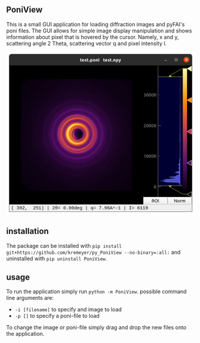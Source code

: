 ## PoniView

This is a small GUI application for loading diffraction images and pyFAI's poni files. The GUI allows for simple image display manipulation and shows information about pixel that is hovered by the cursor. Namely, x and y, scattering angle 2 Theta, scattering vector q and pixel intensity I.

![app screenshow](screenshot.png)

## installation

The package can be installed with `pip install git+https://github.com/kremeyer/py_PoniView --no-binary=:all:`
and uninstalled with `pip uninstall PoniView`.

## usage

To run the application simply run `python -m PoniView`.
possible command line arguments are:
- `-i [filename]` to specify and image to load
- `-p []` to specify a poni-file to load

To change the image or poni-file simply drag and drop the new files onto the application.
